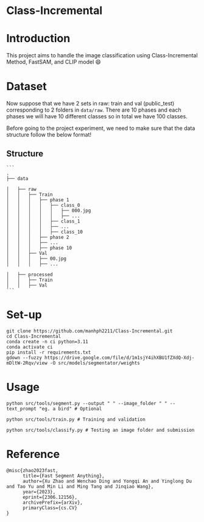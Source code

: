 Class-Incremental
=====

# Introduction

This project aims to handle the image classification using Class-Incremental Method, FastSAM, and CLIP model :smile: 

# Dataset

Now suppose that we have 2 sets in raw: train and val (public_test) corresponding to 2 folders in `data/raw`. There are 10 phases and each phases we will have 10 different classes so in total we have 100 classes.

Before going to the project experiment, we need to make sure that the data structure follow the below format!

## Structure
    
    ```
    .
    ├── data
    
    │   ├── raw
    │   │   ├── Train
    │   │   │   ├── phase 1
    │   │   │   │   ├── class_0
    │   │   │   │   │   ├── 000.jpg
    │   │   │   │   │   ├── ...
    │   │   │   │   ├── class_1
    │   │   │   │   ├── ...
    │   │   │   │   ├── class_10
    │   │   │   ├── phase 2
    │   │   │   ├── ...
    │   │   │   ├── phase 10
    │   │   ├── Val
    │   │   │   ├── 00.jpg
    │   │   │   ├── ...
    
    │   ├── processed
    │   │   ├── Train
    │   │   ├── Val
    ```
# Set-up

```
git clone https://github.com/manhph2211/Class-Incremental.git
cd Class-Incremental
conda create -n ci python=3.11
conda activate ci
pip install -r requirements.txt
gdown --fuzzy https://drive.google.com/file/d/1m1sjY4ihXBU1fZXdQ-Xdj-mDltW-2Rqv/view -O src/models/segmentator/weights
```

# Usage

``` 
python src/tools/segment.py --output " " --image_folder " " --text_prompt "eg. a bird" # Optional
 
python src/tools/train.py # Training and validation

python src/tools/classify.py # Testing an image folder and submission

```

# Reference

```
@misc{zhao2023fast,
      title={Fast Segment Anything},
      author={Xu Zhao and Wenchao Ding and Yongqi An and Yinglong Du and Tao Yu and Min Li and Ming Tang and Jinqiao Wang},
      year={2023},
      eprint={2306.12156},
      archivePrefix={arXiv},
      primaryClass={cs.CV}
}
```

